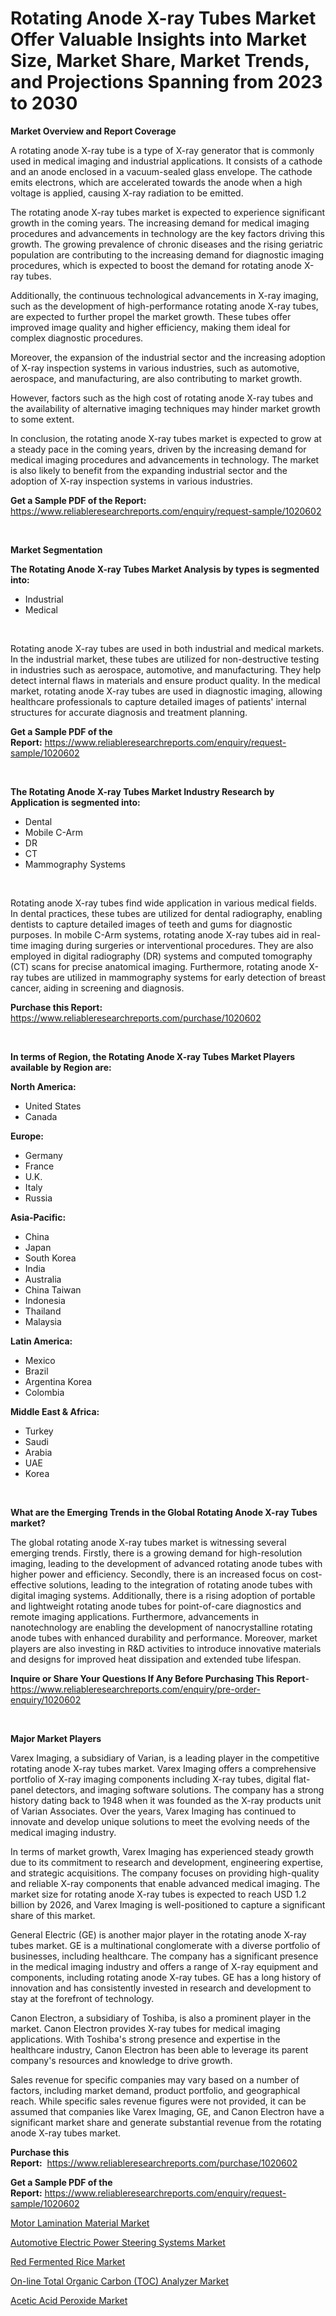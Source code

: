 <p><h1>Rotating Anode X-ray Tubes Market Offer Valuable Insights into Market Size, Market Share, Market Trends, and Projections Spanning from 2023 to 2030</h1></p><p><strong>Market Overview and Report Coverage</strong></p>
<p><p>A rotating anode X-ray tube is a type of X-ray generator that is commonly used in medical imaging and industrial applications. It consists of a cathode and an anode enclosed in a vacuum-sealed glass envelope. The cathode emits electrons, which are accelerated towards the anode when a high voltage is applied, causing X-ray radiation to be emitted.</p><p>The rotating anode X-ray tubes market is expected to experience significant growth in the coming years. The increasing demand for medical imaging procedures and advancements in technology are the key factors driving this growth. The growing prevalence of chronic diseases and the rising geriatric population are contributing to the increasing demand for diagnostic imaging procedures, which is expected to boost the demand for rotating anode X-ray tubes.</p><p>Additionally, the continuous technological advancements in X-ray imaging, such as the development of high-performance rotating anode X-ray tubes, are expected to further propel the market growth. These tubes offer improved image quality and higher efficiency, making them ideal for complex diagnostic procedures.</p><p>Moreover, the expansion of the industrial sector and the increasing adoption of X-ray inspection systems in various industries, such as automotive, aerospace, and manufacturing, are also contributing to market growth.</p><p>However, factors such as the high cost of rotating anode X-ray tubes and the availability of alternative imaging techniques may hinder market growth to some extent.</p><p>In conclusion, the rotating anode X-ray tubes market is expected to grow at a steady pace in the coming years, driven by the increasing demand for medical imaging procedures and advancements in technology. The market is also likely to benefit from the expanding industrial sector and the adoption of X-ray inspection systems in various industries.</p></p>
<p><strong>Get a Sample PDF of the Report:</strong> <a href="https://www.reliableresearchreports.com/enquiry/request-sample/1020602">https://www.reliableresearchreports.com/enquiry/request-sample/1020602</a></p>
<p>&nbsp;</p>
<p><strong>Market Segmentation</strong></p>
<p><strong>The Rotating Anode X-ray Tubes Market Analysis by types is segmented into:</strong></p>
<p><ul><li>Industrial</li><li>Medical</li></ul></p>
<p>&nbsp;</p>
<p><p>Rotating anode X-ray tubes are used in both industrial and medical markets. In the industrial market, these tubes are utilized for non-destructive testing in industries such as aerospace, automotive, and manufacturing. They help detect internal flaws in materials and ensure product quality. In the medical market, rotating anode X-ray tubes are used in diagnostic imaging, allowing healthcare professionals to capture detailed images of patients' internal structures for accurate diagnosis and treatment planning.</p></p>
<p><strong>Get a Sample PDF of the Report:</strong>&nbsp;<a href="https://www.reliableresearchreports.com/enquiry/request-sample/1020602">https://www.reliableresearchreports.com/enquiry/request-sample/1020602</a></p>
<p>&nbsp;</p>
<p><strong>The Rotating Anode X-ray Tubes Market Industry Research by Application is segmented into:</strong></p>
<p><ul><li>Dental</li><li>Mobile C-Arm</li><li>DR</li><li>CT</li><li>Mammography Systems</li></ul></p>
<p>&nbsp;</p>
<p><p>Rotating anode X-ray tubes find wide application in various medical fields. In dental practices, these tubes are utilized for dental radiography, enabling dentists to capture detailed images of teeth and gums for diagnostic purposes. In mobile C-Arm systems, rotating anode X-ray tubes aid in real-time imaging during surgeries or interventional procedures. They are also employed in digital radiography (DR) systems and computed tomography (CT) scans for precise anatomical imaging. Furthermore, rotating anode X-ray tubes are utilized in mammography systems for early detection of breast cancer, aiding in screening and diagnosis.</p></p>
<p><strong>Purchase this Report:</strong>&nbsp; <a href="https://www.reliableresearchreports.com/purchase/1020602">https://www.reliableresearchreports.com/purchase/1020602</a></p>
<p>&nbsp;</p>
<p><strong>In terms of Region, the Rotating Anode X-ray Tubes Market Players available by Region are:</strong></p>
<p>
    <p> <strong> North America: </strong>
        <ul>
            <li>United States</li>
            <li>Canada</li>
        </ul>
        </p> 
    <p> <strong> Europe: </strong>
        <ul>
            <li>Germany</li>
            <li>France</li>
            <li>U.K.</li>
            <li>Italy</li>
            <li>Russia</li>
        </ul>
        </p> 
    <p> <strong> Asia-Pacific: </strong>
        <ul>
            <li>China</li>
            <li>Japan</li>
            <li>South Korea</li>
            <li>India</li>
            <li>Australia</li>
            <li>China Taiwan</li>
            <li>Indonesia</li>
            <li>Thailand</li>
            <li>Malaysia</li>
        </ul>
        </p> 
    <p> <strong> Latin America: </strong>
        <ul>
            <li>Mexico</li>
            <li>Brazil</li>
            <li>Argentina Korea</li>
            <li>Colombia</li>
        </ul>
        </p> 
    <p> <strong> Middle East & Africa: </strong>
        <ul>
            <li>Turkey</li>
            <li>Saudi</li>
            <li>Arabia</li>
            <li>UAE</li>
            <li>Korea</li>
        </ul>
    </p>
    </p>
<p>&nbsp;</p>
<p><strong>What are the Emerging Trends in the Global Rotating Anode X-ray Tubes market?</strong></p>
<p><p>The global rotating anode X-ray tubes market is witnessing several emerging trends. Firstly, there is a growing demand for high-resolution imaging, leading to the development of advanced rotating anode tubes with higher power and efficiency. Secondly, there is an increased focus on cost-effective solutions, leading to the integration of rotating anode tubes with digital imaging systems. Additionally, there is a rising adoption of portable and lightweight rotating anode tubes for point-of-care diagnostics and remote imaging applications. Furthermore, advancements in nanotechnology are enabling the development of nanocrystalline rotating anode tubes with enhanced durability and performance. Moreover, market players are also investing in R&D activities to introduce innovative materials and designs for improved heat dissipation and extended tube lifespan.</p></p>
<p><strong>Inquire or Share Your Questions If Any Before Purchasing This Report</strong>- <a href="https://www.reliableresearchreports.com/enquiry/pre-order-enquiry/1020602">https://www.reliableresearchreports.com/enquiry/pre-order-enquiry/1020602</a></p>
<p>&nbsp;</p>
<p><strong>Major Market Players</strong></p>
<p><p>Varex Imaging, a subsidiary of Varian, is a leading player in the competitive rotating anode X-ray tubes market. Varex Imaging offers a comprehensive portfolio of X-ray imaging components including X-ray tubes, digital flat-panel detectors, and imaging software solutions. The company has a strong history dating back to 1948 when it was founded as the X-ray products unit of Varian Associates. Over the years, Varex Imaging has continued to innovate and develop unique solutions to meet the evolving needs of the medical imaging industry.</p><p>In terms of market growth, Varex Imaging has experienced steady growth due to its commitment to research and development, engineering expertise, and strategic acquisitions. The company focuses on providing high-quality and reliable X-ray components that enable advanced medical imaging. The market size for rotating anode X-ray tubes is expected to reach USD 1.2 billion by 2026, and Varex Imaging is well-positioned to capture a significant share of this market.</p><p>General Electric (GE) is another major player in the rotating anode X-ray tubes market. GE is a multinational conglomerate with a diverse portfolio of businesses, including healthcare. The company has a significant presence in the medical imaging industry and offers a range of X-ray equipment and components, including rotating anode X-ray tubes. GE has a long history of innovation and has consistently invested in research and development to stay at the forefront of technology.</p><p>Canon Electron, a subsidiary of Toshiba, is also a prominent player in the market. Canon Electron provides X-ray tubes for medical imaging applications. With Toshiba's strong presence and expertise in the healthcare industry, Canon Electron has been able to leverage its parent company's resources and knowledge to drive growth.</p><p>Sales revenue for specific companies may vary based on a number of factors, including market demand, product portfolio, and geographical reach. While specific sales revenue figures were not provided, it can be assumed that companies like Varex Imaging, GE, and Canon Electron have a significant market share and generate substantial revenue from the rotating anode X-ray tubes market.</p></p>
<p><strong>Purchase this Report:</strong>&nbsp;&nbsp;<a href="https://www.reliableresearchreports.com/purchase/1020602">https://www.reliableresearchreports.com/purchase/1020602</a></p>
<p></p>
<p><strong>Get a Sample PDF of the Report:</strong>&nbsp;<a href="https://www.reliableresearchreports.com/enquiry/request-sample/1020602">https://www.reliableresearchreports.com/enquiry/request-sample/1020602</a></p>
<p><p><a href="https://www.linkedin.com/pulse/motor-lamination-material-market-size-share-global-analysis-qc1rf/">Motor Lamination Material Market</a></p><p><a href="https://issuu.com/reportprime-2/docs/automotive-electric-power-steering-systems-market-?fr=xKAE9_zU1NQ">Automotive Electric Power Steering Systems Market</a></p><p><a href="https://medium.com/@kevinbarnes75/red-fermented-rice-market-size-growth-forecast-2023-2030-32d8e1a459fb">Red Fermented Rice Market</a></p><p><a href="https://github.com/gdfhhhj/Market-Research-Report-List-1/blob/main/on-line-total-organic-carbon-toc-analyzer-market.md">On-line Total Organic Carbon (TOC) Analyzer Market</a></p><p><a href="https://github.com/luckyshygirl/Market-Research-Report-List-1/blob/main/acetic-acid-peroxide-market.md">Acetic Acid Peroxide Market</a></p></p>